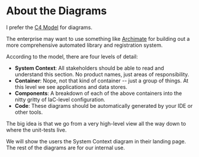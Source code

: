 # About the Diagrams
I prefer the [C4 Model](https://c4model.com/) for diagrams.

The enterprise may want to use something like [Archimate](https://www.archimatetool.com/) for building out a more comprehensive automated library
and registration system.

According to the model, there are four levels of detail:

* **System Context**: All stakeholders should be able to read and understand this section. No product names, just areas of responsibility.
* **Container**: Nope, not that kind of container -- just a group of things. At this level we see applications and data stores.
* **Components**: A breakdown of each of the above containers into the nitty gritty of IaC-level configuration.
* **Code**: These diagrams should be automatically generated by your IDE or other tools.

The big idea is that we go from a very high-level view all the way down to where the unit-tests live.

We will show the users the System Context diagram in their landing page. The rest of the diagrams are for our internal use.

